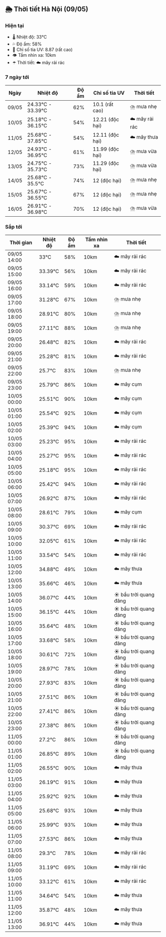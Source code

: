 ## 🌦️ Thời tiết Hà Nội (09/05)

### Hiện tại

- 🌡️ Nhiệt độ: 33℃
- 💦 Độ ẩm: 58%
- 🌟 Chỉ số tia UV: 8.87 (rất cao)
- 👁️ Tầm nhìn xa: 10km
- ☂️ Thời tiết: ☁️ mây rải rác

### 7 ngày tới

| Ngày | Nhiệt độ | Độ ẩm | Chỉ số tia UV | Thời tiết |
| --- | --- | --- | --- | --- |
| 09/05 | 24.33℃ - 33.39℃ | 62% | 10.1 (rất cao) | ⛈️ mưa nhẹ |
| 10/05 | 25.18℃ - 36.15℃ | 54% | 12.21 (độc hại) | ☁️ mây rải rác |
| 11/05 | 25.68℃ - 37.85℃ | 54% | 12.11 (độc hại) | ☁️ mây thưa |
| 12/05 | 24.93℃ - 36.95℃ | 61% | 11.99 (độc hại) | ⛈️ mưa vừa |
| 13/05 | 24.75℃ - 35.73℃ | 73% | 11.29 (độc hại) | ⛈️ mưa vừa |
| 14/05 | 25.68℃ - 35.5℃ | 74% | 12 (độc hại) | ⛈️ mưa nhẹ |
| 15/05 | 25.67℃ - 36.55℃ | 67% | 12 (độc hại) | ⛈️ mưa nhẹ |
| 16/05 | 26.91℃ - 36.98℃ | 70% | 12 (độc hại) | ⛈️ mưa vừa |

### Sắp tới

| Thời gian | Nhiệt độ | Độ ẩm | Tầm nhìn xa | Thời tiết |
| --- | --- | --- | --- | --- |
| 09/05 14:00 | 33℃ | 58% | 10km | ☁️ mây rải rác |
| 09/05 15:00 | 33.39℃ | 56% | 10km | ☁️ mây rải rác |
| 09/05 16:00 | 33.14℃ | 59% | 10km | ☁️ mây rải rác |
| 09/05 17:00 | 31.28℃ | 67% | 10km | ⛈️ mưa nhẹ |
| 09/05 18:00 | 28.91℃ | 80% | 10km | ⛈️ mưa nhẹ |
| 09/05 19:00 | 27.11℃ | 88% | 10km | ⛈️ mưa nhẹ |
| 09/05 20:00 | 26.48℃ | 82% | 10km | ☁️ mây rải rác |
| 09/05 21:00 | 25.28℃ | 81% | 10km | ☁️ mây rải rác |
| 09/05 22:00 | 25.7℃ | 83% | 10km | ⛈️ mưa nhẹ |
| 09/05 23:00 | 25.79℃ | 86% | 10km | ☁️ mây cụm |
| 10/05 00:00 | 25.51℃ | 90% | 10km | ☁️ mây cụm |
| 10/05 01:00 | 25.54℃ | 92% | 10km | ☁️ mây cụm |
| 10/05 02:00 | 25.39℃ | 94% | 10km | ☁️ mây cụm |
| 10/05 03:00 | 25.23℃ | 95% | 10km | ☁️ mây rải rác |
| 10/05 04:00 | 25.27℃ | 95% | 10km | ☁️ mây rải rác |
| 10/05 05:00 | 25.18℃ | 95% | 10km | ☁️ mây rải rác |
| 10/05 06:00 | 25.42℃ | 94% | 10km | ☁️ mây rải rác |
| 10/05 07:00 | 26.92℃ | 87% | 10km | ☁️ mây rải rác |
| 10/05 08:00 | 28.61℃ | 79% | 10km | ☁️ mây cụm |
| 10/05 09:00 | 30.37℃ | 69% | 10km | ☁️ mây rải rác |
| 10/05 10:00 | 32.05℃ | 61% | 10km | ☁️ mây rải rác |
| 10/05 11:00 | 33.54℃ | 54% | 10km | ☁️ mây rải rác |
| 10/05 12:00 | 34.88℃ | 49% | 10km | ☁️ mây thưa |
| 10/05 13:00 | 35.66℃ | 46% | 10km | ☁️ mây thưa |
| 10/05 14:00 | 36.07℃ | 44% | 10km | ☀️ bầu trời quang đãng |
| 10/05 15:00 | 36.15℃ | 44% | 10km | ☀️ bầu trời quang đãng |
| 10/05 16:00 | 35.64℃ | 48% | 10km | ☀️ bầu trời quang đãng |
| 10/05 17:00 | 33.68℃ | 58% | 10km | ☀️ bầu trời quang đãng |
| 10/05 18:00 | 30.61℃ | 72% | 10km | ☀️ bầu trời quang đãng |
| 10/05 19:00 | 28.97℃ | 78% | 10km | ☀️ bầu trời quang đãng |
| 10/05 20:00 | 27.93℃ | 83% | 10km | ☀️ bầu trời quang đãng |
| 10/05 21:00 | 27.51℃ | 86% | 10km | ☀️ bầu trời quang đãng |
| 10/05 22:00 | 27.41℃ | 86% | 10km | ☀️ bầu trời quang đãng |
| 10/05 23:00 | 27.38℃ | 86% | 10km | ☀️ bầu trời quang đãng |
| 11/05 00:00 | 27.2℃ | 86% | 10km | ☀️ bầu trời quang đãng |
| 11/05 01:00 | 26.85℃ | 89% | 10km | ☀️ bầu trời quang đãng |
| 11/05 02:00 | 26.55℃ | 90% | 10km | ☁️ mây thưa |
| 11/05 03:00 | 26.19℃ | 91% | 10km | ☁️ mây thưa |
| 11/05 04:00 | 25.92℃ | 92% | 10km | ☁️ mây thưa |
| 11/05 05:00 | 25.68℃ | 93% | 10km | ☁️ mây thưa |
| 11/05 06:00 | 25.99℃ | 93% | 10km | ☁️ mây thưa |
| 11/05 07:00 | 27.53℃ | 86% | 10km | ☁️ mây thưa |
| 11/05 08:00 | 29.3℃ | 78% | 10km | ☁️ mây rải rác |
| 11/05 09:00 | 31.19℃ | 69% | 10km | ☁️ mây rải rác |
| 11/05 10:00 | 33.12℃ | 61% | 10km | ☁️ mây rải rác |
| 11/05 11:00 | 34.64℃ | 54% | 10km | ☁️ mây thưa |
| 11/05 12:00 | 35.87℃ | 48% | 10km | ☁️ mây thưa |
| 11/05 13:00 | 36.91℃ | 44% | 10km | ☁️ mây thưa |
